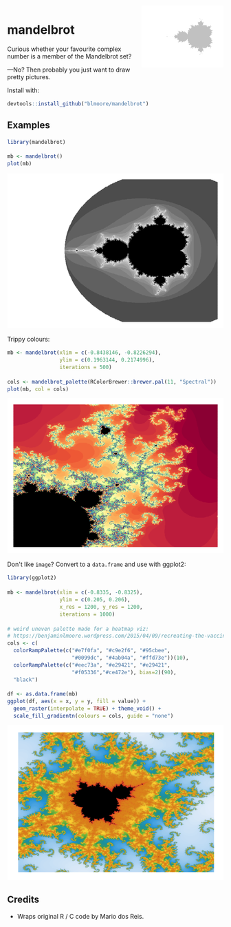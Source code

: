 
<!-- README.md is generated from README.Rmd. Please edit that file -->
<img align="right" src="figs/icon-1.png">

mandelbrot
==========

Curious whether your favourite complex number is a member of the Mandelbrot set?

—No? Then probably you just want to draw pretty pictures.

Install with:

``` r
devtools::install_github("blmoore/mandelbrot")
```

Examples
--------

``` r
library(mandelbrot)

mb <- mandelbrot()
plot(mb)
```

![](figs/README-b_n_w-1.png)

Trippy colours:

``` r
mb <- mandelbrot(xlim = c(-0.8438146, -0.8226294),
                 ylim = c(0.1963144, 0.2174996), 
                 iterations = 500)

cols <- mandelbrot_palette(RColorBrewer::brewer.pal(11, "Spectral"))
plot(mb, col = cols)
```

![](figs/README-trip-1.png)

Don't like `image`? Convert to a `data.frame` and use with ggplot2:

``` r
library(ggplot2)

mb <- mandelbrot(xlim = c(-0.8335, -0.8325),
                 ylim = c(0.205, 0.206), 
                 x_res = 1200, y_res = 1200,
                 iterations = 1000)

# weird uneven palette made for a heatmap viz:
# https://benjaminlmoore.wordpress.com/2015/04/09/recreating-the-vaccination-heatmaps-in-r/
cols <- c(
  colorRampPalette(c("#e7f0fa", "#c9e2f6", "#95cbee",
                     "#0099dc", "#4ab04a", "#ffd73e"))(10),
  colorRampPalette(c("#eec73a", "#e29421", "#e29421", 
                     "#f05336","#ce472e"), bias=2)(90), 
  "black")

df <- as.data.frame(mb)
ggplot(df, aes(x = x, y = y, fill = value)) +
  geom_raster(interpolate = TRUE) + theme_void() +
  scale_fill_gradientn(colours = cols, guide = "none")
```

![](figs/README-ggplot-1.png)

Credits
-------

-   Wraps original R / C code by Mario dos Reis.
